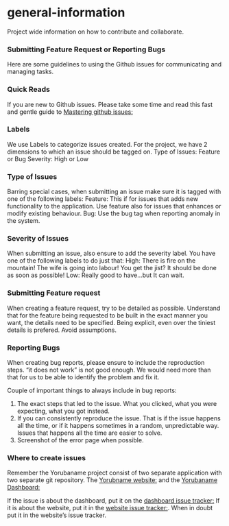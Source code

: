 # general-information
Project wide information on how to contribute and collaborate.

### Submitting Feature Request or Reporting Bugs
Here are some guidelines to using the Github issues for communicating and managing tasks.

### Quick Reads
If you are new to Github issues. Please take some time and read this fast and gentle guide to [Mastering github issues:](https://guides.github.com/features/issues/)

### Labels
We use Labels to categorize issues created. For the project, we have 2 dimensions to which an issue should be tagged on. 
Type of Issues: Feature or Bug
Severity: High or Low

### Type of Issues
Barring special cases, when submitting an issue make sure it is tagged with one of the following labels:
Feature: This if for issues that adds new functionality to the application. Use feature also for issues that  enhances or modify existing behaviour.
Bug: Use the bug tag when reporting anomaly in the system.


### Severity of Issues
When submitting an issue, also ensure to add the severity label. You have one of the following labels to do just that:
High: There is fire on the mountain! The wife is going into labour! You get the jist? It should be done as soon as possible!
Low: Really good to have...but It can wait.

### Submitting Feature request
When creating a feature request, try to be detailed as possible. Understand that for the feature being requested to be built in the exact manner you want, the details need to be specified. Being explicit, even over the tiniest details is prefered. Avoid assumptions.

### Reporting Bugs
When creating bug reports, please ensure to include the reproduction steps. “it does not work” is not good enough. We would need more than that for us to be able to identify the problem and fix it.

Couple of important things to always include in bug reports:
1. The exact steps that led to the issue. What you clicked, what you were expecting, what you got instead.
2. If you can consistently reproduce the issue. That is if the issue happens all the time, or if it happens sometimes in a random, unpredictable way. Issues that happens all the time are easier to solve.
3. Screenshot of the error page when possible.

### Where to create issues
Remember the Yorubaname project consist of two separate application with two separate git repository. The [Yorubname website:](https://github.com/Yorubaname/yorubaname-website) and the [Yorubaname Dashboard:](https://github.com/Yorubaname/yorubaname-dashboard)

If the issue is about the dashboard, put it on the [dashboard issue tracker:](https://github.com/Yorubaname/yorubaname-dashboard/issues) If it is about the website, put it in the [website issue tracker:](https://github.com/Yorubaname/yorubaname-website). When in doubt put it in the website’s issue tracker.

